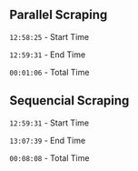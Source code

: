 ## Parallel Scraping

`12:58:25` - Start Time

`12:59:31` - End Time

`00:01:06` - Total Time


## Sequencial Scraping

`12:59:31` - Start Time

`13:07:39` - End Time

`00:08:08` - Total Time

